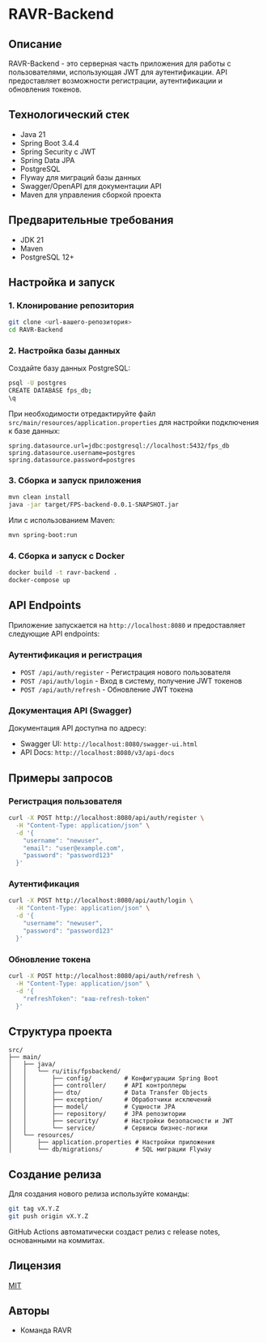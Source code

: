 # RAVR-Backend

## Описание

RAVR-Backend - это серверная часть приложения для работы с пользователями, использующая JWT для аутентификации. API предоставляет возможности регистрации, аутентификации и обновления токенов.

## Технологический стек

- Java 21
- Spring Boot 3.4.4
- Spring Security с JWT
- Spring Data JPA
- PostgreSQL
- Flyway для миграций базы данных
- Swagger/OpenAPI для документации API
- Maven для управления сборкой проекта

## Предварительные требования

- JDK 21
- Maven
- PostgreSQL 12+ 

## Настройка и запуск

### 1. Клонирование репозитория

```bash
git clone <url-вашего-репозитория>
cd RAVR-Backend
```

### 2. Настройка базы данных

Создайте базу данных PostgreSQL:

```bash
psql -U postgres
CREATE DATABASE fps_db;
\q
```

При необходимости отредактируйте файл `src/main/resources/application.properties` для настройки подключения к базе данных:

```properties
spring.datasource.url=jdbc:postgresql://localhost:5432/fps_db
spring.datasource.username=postgres
spring.datasource.password=postgres
```

### 3. Сборка и запуск приложения

```bash
mvn clean install
java -jar target/FPS-backend-0.0.1-SNAPSHOT.jar
```

Или с использованием Maven:

```bash
mvn spring-boot:run
```

### 4. Сборка и запуск с Docker

```bash
docker build -t ravr-backend .
docker-compose up
```

## API Endpoints

Приложение запускается на `http://localhost:8080` и предоставляет следующие API endpoints:

### Аутентификация и регистрация

- `POST /api/auth/register` - Регистрация нового пользователя
- `POST /api/auth/login` - Вход в систему, получение JWT токенов
- `POST /api/auth/refresh` - Обновление JWT токена

### Документация API (Swagger)

Документация API доступна по адресу:
- Swagger UI: `http://localhost:8080/swagger-ui.html`
- API Docs: `http://localhost:8080/v3/api-docs`

## Примеры запросов

### Регистрация пользователя

```bash
curl -X POST http://localhost:8080/api/auth/register \
  -H "Content-Type: application/json" \
  -d '{
    "username": "newuser",
    "email": "user@example.com",
    "password": "password123"
  }'
```

### Аутентификация

```bash
curl -X POST http://localhost:8080/api/auth/login \
  -H "Content-Type: application/json" \
  -d '{
    "username": "newuser",
    "password": "password123"
  }'
```

### Обновление токена

```bash
curl -X POST http://localhost:8080/api/auth/refresh \
  -H "Content-Type: application/json" \
  -d '{
    "refreshToken": "ваш-refresh-token"
  }'
```

## Структура проекта

```
src/
├── main/
│   ├── java/
│   │   └── ru/itis/fpsbackend/
│   │       ├── config/         # Конфигурации Spring Boot
│   │       ├── controller/     # API контроллеры
│   │       ├── dto/            # Data Transfer Objects
│   │       ├── exception/      # Обработчики исключений
│   │       ├── model/          # Сущности JPA
│   │       ├── repository/     # JPA репозитории
│   │       ├── security/       # Настройки безопасности и JWT
│   │       └── service/        # Сервисы бизнес-логики
│   └── resources/
│       ├── application.properties # Настройки приложения
│       └── db/migrations/         # SQL миграции Flyway
```

## Создание релиза

Для создания нового релиза используйте команды:

```bash
git tag vX.Y.Z
git push origin vX.Y.Z
```

GitHub Actions автоматически создаст релиз с release notes, основанными на коммитах.

## Лицензия

[MIT](LICENSE)

## Авторы

- Команда RAVR